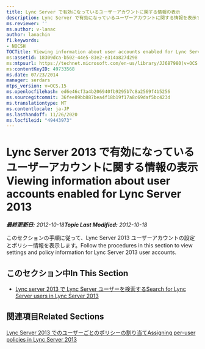 ```yaml
---
title: Lync Server で有効になっているユーザーアカウントに関する情報の表示
description: Lync Server で有効になっているユーザーアカウントに関する情報を表示する。
ms.reviewer: ''
ms.author: v-lanac
author: lanachin
f1.keywords:
- NOCSH
TOCTitle: Viewing information about user accounts enabled for Lync Server 2013
ms:assetid: 18309dca-b502-44e5-83e2-e314a827d298
ms:mtpsurl: https://technet.microsoft.com/en-us/library/JJ687980(v=OCS.15)
ms:contentKeyID: 49733568
ms.date: 07/23/2014
manager: serdars
mtps_version: v=OCS.15
ms.openlocfilehash: ed6e46cf3a4b206940fb9295b7c8a2569f4b5256
ms.sourcegitcommit: 36fee89bb887bea4f18b19f17a8c69daf5bc423d
ms.translationtype: MT
ms.contentlocale: ja-JP
ms.lasthandoff: 11/26/2020
ms.locfileid: "49443973"
---
```

# <a name="viewing-information-about-user-accounts-enabled-for-lync-server-2013"></a><span data-ttu-id="a3218-103">Lync Server 2013 で有効になっているユーザーアカウントに関する情報の表示</span><span class="sxs-lookup"><span data-stu-id="a3218-103">Viewing information about user accounts enabled for Lync Server 2013</span></span>

<div data-xmlns="http://www.w3.org/1999/xhtml">

<div class="topic" data-xmlns="http://www.w3.org/1999/xhtml" data-msxsl="urn:schemas-microsoft-com:xslt" data-cs="https://msdn.microsoft.com/">

<div data-asp="https://msdn2.microsoft.com/asp">



</div>

<div id="mainSection">

<div id="mainBody"><span data-ttu-id="a3218-104">

<span> </span></span><span class="sxs-lookup"><span data-stu-id="a3218-104">

<span> </span></span></span>

<span data-ttu-id="a3218-105">_**最終更新日:** 2012-10-18_</span><span class="sxs-lookup"><span data-stu-id="a3218-105">_**Topic Last Modified:** 2012-10-18_</span></span>

<span data-ttu-id="a3218-106">このセクションの手順に従って、Lync Server 2013 ユーザーアカウントの設定とポリシー情報を表示します。</span><span class="sxs-lookup"><span data-stu-id="a3218-106">Follow the procedures in this section to view settings and policy information for Lync Server 2013 user accounts.</span></span>

<div>

## <a name="in-this-section"></a><span data-ttu-id="a3218-107">このセクション中</span><span class="sxs-lookup"><span data-stu-id="a3218-107">In This Section</span></span>

  - [<span data-ttu-id="a3218-108">Lync server 2013 で Lync Server ユーザーを検索する</span><span class="sxs-lookup"><span data-stu-id="a3218-108">Search for Lync Server users in Lync Server 2013</span></span>](lync-server-2013-search-for-lync-server-users.md)

</div>

<div>

## <a name="related-sections"></a><span data-ttu-id="a3218-109">関連項目</span><span class="sxs-lookup"><span data-stu-id="a3218-109">Related Sections</span></span>

[<span data-ttu-id="a3218-110">Lync Server 2013 でのユーザーごとのポリシーの割り当て</span><span class="sxs-lookup"><span data-stu-id="a3218-110">Assigning per-user policies in Lync Server 2013</span></span>](lync-server-2013-assigning-per-user-policies.md)

<span data-ttu-id="a3218-111"></div>

</div>

<span> </span>

</div>

</div>

</span><span class="sxs-lookup"><span data-stu-id="a3218-111"></div>

</div>

<span> </span>

</div>

</div>

</span></span></div>

